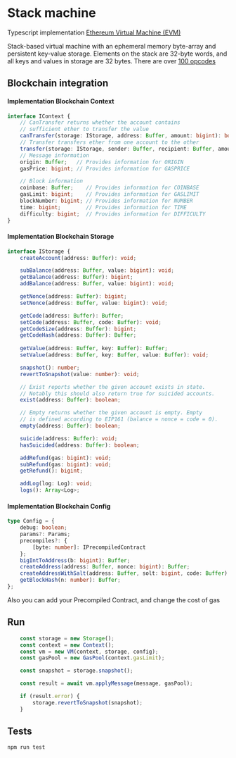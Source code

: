# Stack machine

Typescript implementation [Ethereum Virtual Machine (EVM)](https://github.com/ethereum/wiki/wiki/Ethereum-Virtual-Machine-(EVM)-Awesome-List)

Stack-based virtual machine with an ephemeral memory byte-array and persistent key-value storage.
Elements on the stack are 32-byte words, and all keys and values in storage are 32 bytes.
There are over [100 opcodes](src/interpreter/OpCode.ts)

## Blockchain integration

#### Implementation Blockchain Context

```typescript
interface IContext {
    // CanTransfer returns whether the account contains
    // sufficient ether to transfer the value
    canTransfer(storage: IStorage, address: Buffer, amount: bigint): boolean;
    // Transfer transfers ether from one account to the other
    transfer(storage: IStorage, sender: Buffer, recipient: Buffer, amount: bigint): void;
    // Message information
    origin: Buffer;   // Provides information for ORIGIN
    gasPrice: bigint; // Provides information for GASPRICE

    // Block information
    coinbase: Buffer;    // Provides information for COINBASE
    gasLimit: bigint;    // Provides information for GASLIMIT
    blockNumber: bigint; // Provides information for NUMBER
    time: bigint;        // Provides information for TIME
    difficulty: bigint;  // Provides information for DIFFICULTY
}
```

#### Implementation Blockchain Storage

```typescript
interface IStorage {
    createAccount(address: Buffer): void;

    subBalance(address: Buffer, value: bigint): void;
    getBalance(address: Buffer): bigint;
    addBalance(address: Buffer, value: bigint): void;

    getNonce(address: Buffer): bigint;
    setNonce(address: Buffer, value: bigint): void;

    getCode(address: Buffer): Buffer;
    setCode(address: Buffer, code: Buffer): void;
    getCodeSize(address: Buffer): bigint;
    getCodeHash(address: Buffer): Buffer;
    
    getValue(address: Buffer, key: Buffer): Buffer;
    setValue(address: Buffer, key: Buffer, value: Buffer): void;

    snapshot(): number;
    revertToSnapshot(value: number): void;

    // Exist reports whether the given account exists in state.
    // Notably this should also return true for suicided accounts.
    exist(address: Buffer): boolean;

    // Empty returns whether the given account is empty. Empty
    // is defined according to EIP161 (balance = nonce = code = 0).
    empty(address: Buffer): boolean;

    suicide(address: Buffer): void;
    hasSuicided(address: Buffer): boolean;

    addRefund(gas: bigint): void;
    subRefund(gas: bigint): void;
    getRefund(): bigint;

    addLog(log: Log): void;
    logs(): Array<Log>;
```

#### Implementation Blockchain Config

```typescript
type Config = {
    debug: boolean;
    params?: Params;
    precompiles?: {
        [byte: number]: IPrecompiledContract
    };
    bigIntToAddress(b: bigint): Buffer;
    createAddress(address: Buffer, nonce: bigint): Buffer;
    createAddressWithSalt(address: Buffer, solt: bigint, code: Buffer): Buffer;
    getBlockHash(n: number): Buffer;
};
```
Also you can add your Precompiled Contract, and change the cost of gas

## Run

```typescript
    const storage = new Storage();
    const context = new Context();
    const vm = new VM(context, storage, config);
    const gasPool = new GasPool(context.gasLimit);

    const snapshot = storage.snapshot();

    const result = await vm.applyMessage(message, gasPool);

    if (result.error) {
        storage.revertToSnapshot(snapshot);
    }
```
## Tests

```bash
npm run test
```

